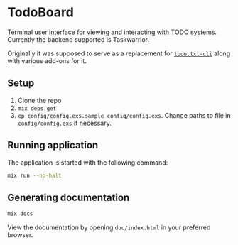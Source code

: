 # TodoBoard

Terminal user interface for viewing and interacting with TODO systems.
Currently the backend supported is Taskwarrior.

Originally it was supposed to serve as a replacement for [`todo.txt-cli`](https://github.com/ginatrapani/todo.txt-cli/) along with various add-ons for it.

## Setup

1. Clone the repo
1. `mix deps.get`
1. `cp config/config.exs.sample config/config.exs`. Change paths to file in `config/config.exs` if necessary.

## Running application

The application is started with the following command:

```bash
mix run --no-halt
```

## Generating documentation

```bash
mix docs
```

View the documentation by opening `doc/index.html` in your preferred browser.
